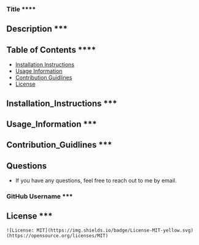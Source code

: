### Title ****  
## Description ***
     
## Table of Contents ****
* [Installation Instructions](##Installation_Instructions)
* [Usage Information](##Usage_Information)
* [Contribution Guidlines](##Contribution_Guidlines)
* [License](##License) 
## Installation_Instructions ***
      
## Usage_Information ***
     
## Contribution_Guidlines ***
     
## Questions 
* If you have any questions, feel free to reach out to me by email.
    
### GitHub Username ***
     
## License ***
    ![License: MIT](https://img.shields.io/badge/License-MIT-yellow.svg)(https://opensource.org/licenses/MIT)